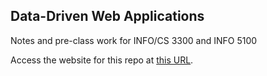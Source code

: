 ## Data-Driven Web Applications

Notes and pre-class work for INFO/CS 3300 and INFO 5100

Access the website for this repo at [this URL](https://mimno.github.io/info3300-spr2017/).
